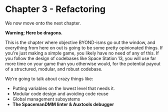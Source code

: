 # Chapter 3 - Refactoring

We now move onto the next chapter.

**Warning; Here be dragons.**

This is the chapter where objective BYOND-isms go out the window, and everything from here on out is going to be some pretty opinionated things.
If you're just making a simple game, you likely have no need of any of this. If you follow the design of codebases like Space Station 13, you will use far more time on your game than you otherwise would, for the potential payout of a structured, modular, and robust codebase.

We're going to talk about crazy things like:

- Putting variables on the lowest level that needs it.
- Modular code design and avoiding code reuse
- Global management subsystems
- **The SpacemanDMM linter & Auxtools debugger**
